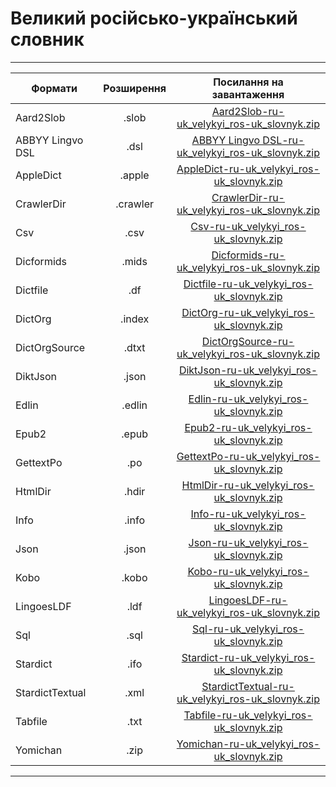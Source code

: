 # Великий російсько-український словник
---------------------------------------------------------------------------------------
| Формати          | Розширення | Посилання на завантаження                           |
-------------------|:----------:|:---------------------------------------------------:|
| Aard2Slob        |  .slob     | [Aard2Slob-ru-uk_velykyi_ros-uk_slovnyk.zip](https://github.com/bakustarver/ukr-dictionaries-list-opensource/releases/download/0.2/Aard2Slob-ru-uk_velykyi_ros-uk_slovnyk.zip) |
| ABBYY Lingvo DSL |  .dsl      | [ABBYY Lingvo DSL-ru-uk_velykyi_ros-uk_slovnyk.zip](https://github.com/bakustarver/ukr-dictionaries-list-opensource/releases/download/0.2/ABBYY-Lingvo-DSL-ru-uk_velykyi_ros-uk_slovnyk.zip) |
| AppleDict        |  .apple    | [AppleDict-ru-uk_velykyi_ros-uk_slovnyk.zip](https://github.com/bakustarver/ukr-dictionaries-list-opensource/releases/download/0.2/AppleDict-ru-uk_velykyi_ros-uk_slovnyk.zip) |
| CrawlerDir       |  .crawler  | [CrawlerDir-ru-uk_velykyi_ros-uk_slovnyk.zip](https://github.com/bakustarver/ukr-dictionaries-list-opensource/releases/download/0.2/CrawlerDir-ru-uk_velykyi_ros-uk_slovnyk.zip) |
| Csv              |  .csv      | [Csv-ru-uk_velykyi_ros-uk_slovnyk.zip](https://github.com/bakustarver/ukr-dictionaries-list-opensource/releases/download/0.2/Csv-ru-uk_velykyi_ros-uk_slovnyk.zip) |
| Dicformids       |  .mids     | [Dicformids-ru-uk_velykyi_ros-uk_slovnyk.zip](https://github.com/bakustarver/ukr-dictionaries-list-opensource/releases/download/0.2/Dicformids-ru-uk_velykyi_ros-uk_slovnyk.zip) |
| Dictfile         |  .df       | [Dictfile-ru-uk_velykyi_ros-uk_slovnyk.zip](https://github.com/bakustarver/ukr-dictionaries-list-opensource/releases/download/0.2/Dictfile-ru-uk_velykyi_ros-uk_slovnyk.zip) |
| DictOrg          |  .index    | [DictOrg-ru-uk_velykyi_ros-uk_slovnyk.zip](https://github.com/bakustarver/ukr-dictionaries-list-opensource/releases/download/0.2/DictOrg-ru-uk_velykyi_ros-uk_slovnyk.zip) |
| DictOrgSource    |  .dtxt     | [DictOrgSource-ru-uk_velykyi_ros-uk_slovnyk.zip](https://github.com/bakustarver/ukr-dictionaries-list-opensource/releases/download/0.2/DictOrgSource-ru-uk_velykyi_ros-uk_slovnyk.zip) |
| DiktJson         |  .json     | [DiktJson-ru-uk_velykyi_ros-uk_slovnyk.zip](https://github.com/bakustarver/ukr-dictionaries-list-opensource/releases/download/0.2/DiktJson-ru-uk_velykyi_ros-uk_slovnyk.zip) |
| Edlin            |  .edlin    | [Edlin-ru-uk_velykyi_ros-uk_slovnyk.zip](https://github.com/bakustarver/ukr-dictionaries-list-opensource/releases/download/0.2/Edlin-ru-uk_velykyi_ros-uk_slovnyk.zip) |
| Epub2            |  .epub     | [Epub2-ru-uk_velykyi_ros-uk_slovnyk.zip](https://github.com/bakustarver/ukr-dictionaries-list-opensource/releases/download/0.2/Epub2-ru-uk_velykyi_ros-uk_slovnyk.zip) |
| GettextPo        |  .po       | [GettextPo-ru-uk_velykyi_ros-uk_slovnyk.zip](https://github.com/bakustarver/ukr-dictionaries-list-opensource/releases/download/0.2/GettextPo-ru-uk_velykyi_ros-uk_slovnyk.zip) |
| HtmlDir          |  .hdir     | [HtmlDir-ru-uk_velykyi_ros-uk_slovnyk.zip](https://github.com/bakustarver/ukr-dictionaries-list-opensource/releases/download/0.2/HtmlDir-ru-uk_velykyi_ros-uk_slovnyk.zip) |
| Info             |  .info     | [Info-ru-uk_velykyi_ros-uk_slovnyk.zip](https://github.com/bakustarver/ukr-dictionaries-list-opensource/releases/download/0.2/Info-ru-uk_velykyi_ros-uk_slovnyk.zip) |
| Json             |  .json     | [Json-ru-uk_velykyi_ros-uk_slovnyk.zip](https://github.com/bakustarver/ukr-dictionaries-list-opensource/releases/download/0.2/Json-ru-uk_velykyi_ros-uk_slovnyk.zip) |
| Kobo             |  .kobo     | [Kobo-ru-uk_velykyi_ros-uk_slovnyk.zip](https://github.com/bakustarver/ukr-dictionaries-list-opensource/releases/download/0.2/Kobo-ru-uk_velykyi_ros-uk_slovnyk.zip) |
| LingoesLDF       |  .ldf      | [LingoesLDF-ru-uk_velykyi_ros-uk_slovnyk.zip](https://github.com/bakustarver/ukr-dictionaries-list-opensource/releases/download/0.2/LingoesLDF-ru-uk_velykyi_ros-uk_slovnyk.zip) |
| Sql              |  .sql      | [Sql-ru-uk_velykyi_ros-uk_slovnyk.zip](https://github.com/bakustarver/ukr-dictionaries-list-opensource/releases/download/0.2/Sql-ru-uk_velykyi_ros-uk_slovnyk.zip) |
| Stardict         |  .ifo      | [Stardict-ru-uk_velykyi_ros-uk_slovnyk.zip](https://github.com/bakustarver/ukr-dictionaries-list-opensource/releases/download/0.2/Stardict-ru-uk_velykyi_ros-uk_slovnyk.zip) |
| StardictTextual  |  .xml      | [StardictTextual-ru-uk_velykyi_ros-uk_slovnyk.zip](https://github.com/bakustarver/ukr-dictionaries-list-opensource/releases/download/0.2/StardictTextual-ru-uk_velykyi_ros-uk_slovnyk.zip) |
| Tabfile          |  .txt      | [Tabfile-ru-uk_velykyi_ros-uk_slovnyk.zip](https://github.com/bakustarver/ukr-dictionaries-list-opensource/releases/download/0.2/Tabfile-ru-uk_velykyi_ros-uk_slovnyk.zip) |
| Yomichan         |  .zip      | [Yomichan-ru-uk_velykyi_ros-uk_slovnyk.zip](https://github.com/bakustarver/ukr-dictionaries-list-opensource/releases/download/0.2/Yomichan-ru-uk_velykyi_ros-uk_slovnyk.zip) |
---------------------------------------------------------------------------------------
